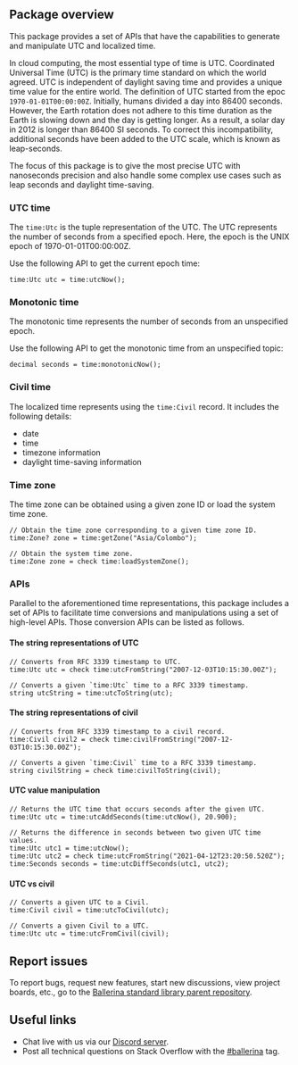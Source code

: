 ## Package overview

This package provides a set of APIs that have the capabilities to generate and manipulate UTC and localized time.

In cloud computing, the most essential type of time is UTC. Coordinated Universal Time (UTC) is the primary time standard on which the world agreed.
UTC is independent of daylight saving time and provides a unique time value for the entire world.
The definition of UTC started from the epoc `1970-01-01T00:00:00Z`. Initially, humans divided a day into 86400 seconds.
However, the Earth rotation does not adhere to this time duration as the Earth is slowing down and the day is getting longer.
As a result, a solar day in 2012 is longer than 86400 SI seconds.
To correct this incompatibility, additional seconds have been added to the UTC scale, which is known as leap-seconds.

The focus of this package is to give the most precise UTC with nanoseconds precision and also handle some complex use cases such as leap seconds and daylight time-saving.

### UTC time
The `time:Utc` is the tuple representation of the UTC. The UTC represents the number of seconds from a
specified epoch. Here, the epoch is the UNIX epoch of 1970-01-01T00:00:00Z.

Use the following API to get the current epoch time:
```ballerina
time:Utc utc = time:utcNow();
```

### Monotonic time
The monotonic time represents the number of seconds from an unspecified epoch.

Use the following API to get the monotonic time from an unspecified topic:
```ballerina
decimal seconds = time:monotonicNow();
```

### Civil time
The localized time represents using the `time:Civil` record. It includes the following details:
- date
- time
- timezone information
- daylight time-saving information

### Time zone
The time zone can be obtained using a given zone ID or load the system time zone.
```ballerina
// Obtain the time zone corresponding to a given time zone ID.
time:Zone? zone = time:getZone("Asia/Colombo");

// Obtain the system time zone.
time:Zone zone = check time:loadSystemZone();
```

### APIs
Parallel to the aforementioned time representations, this package includes a set of APIs to facilitate time conversions
and manipulations using a set of high-level APIs. Those conversion APIs can be listed as follows.

#### The string representations of UTC
```ballerina
// Converts from RFC 3339 timestamp to UTC.
time:Utc utc = check time:utcFromString("2007-12-03T10:15:30.00Z");

// Converts a given `time:Utc` time to a RFC 3339 timestamp.
string utcString = time:utcToString(utc);
```

#### The string representations of civil
```ballerina
// Converts from RFC 3339 timestamp to a civil record.
time:Civil civil2 = check time:civilFromString("2007-12-03T10:15:30.00Z");

// Converts a given `time:Civil` time to a RFC 3339 timestamp.
string civilString = check time:civilToString(civil);
```

#### UTC value manipulation
```ballerina
// Returns the UTC time that occurs seconds after the given UTC.
time:Utc utc = time:utcAddSeconds(time:utcNow(), 20.900);

// Returns the difference in seconds between two given UTC time values.
time:Utc utc1 = time:utcNow();
time:Utc utc2 = check time:utcFromString("2021-04-12T23:20:50.520Z");
time:Seconds seconds = time:utcDiffSeconds(utc1, utc2);
```

#### UTC vs civil
```ballerina
// Converts a given UTC to a Civil.
time:Civil civil = time:utcToCivil(utc);

// Converts a given Civil to a UTC.
time:Utc utc = time:utcFromCivil(civil);
```

## Report issues

To report bugs, request new features, start new discussions, view project boards, etc., go to the <a target="_blank" href="https://github.com/ballerina-platform/ballerina-standard-library">Ballerina standard library parent repository</a>.

## Useful links

- Chat live with us via our <a target="_blank" href="https://discord.gg/ballerinalang">Discord server</a>.
- Post all technical questions on Stack Overflow with the <a target="_blank" href="https://stackoverflow.com/questions/tagged/ballerina">#ballerina</a> tag.

